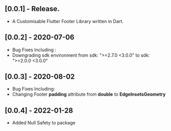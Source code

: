 ## [0.0.1] - Release.

* A Customisable Flutter Footer Library written in Dart.

## [0.0.2] - 2020-07-06

* Bug Fixes Including :
* Downgrading sdk environment from sdk: ">=2.7.0 <3.0.0" to sdk: ">=2.0.0 <3.0.0"

## [0.0.3] - 2020-08-02

* Bug Fixes Including:
* Changing Footer **padding** attribute from **double** to **EdgeInsetsGeometry**


## [0.0.4] - 2022-01-28
* Added Null Safety to package